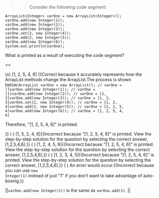 >>Consider the following code segment:
<pre><code class="java language-java">ArrayList&lt;Integer&gt; varOne = new ArrayList&lt;Integer&gt;();
varOne.add(new Integer(1));
varOne.add(new Integer(2));
varOne.add(new Integer(3));
varOne.set(2, new Integer(4));
varOne.add(2, new Integer(5));
varOne.add(new Integer(6));
System.out.println(varOne);
</code></pre>
<p>What is printed as a result of executing the code segment?</p><<

(x) [1, 2, 5, 4, 6] {{Correct because it accurately represents how the ArrayList methods change the ArrayList.The process is shown below:<code>ArrayList varOne = new ArrayList(); // varOne = []</code><code>varOne.add(new Integer(1)); // varOne = [1]</code><code>varOne.add(new Integer(2)); // varOne = [1, 2]</code><code>varOne.add(new Integer(3)); // varOne = [1, 2, 3]</code><code>varOne.set(2, new Integer(4)); // varOne = [1, 2, 4]</code><code>varOne.add(2, new Integer(5)); // varOne = [1, 2, 5, 4]</code><code>varOne.add(new Integer(6)); // varOne = [1, 2, 5, 4, 6]</code><p>Therefore, "[1, 2, 5, 4, 6]" is printed.</p>}}
( ) [1, 5, 2, 4, 6]{{Incorrect because "[1, 2, 5, 4, 6]" is printed. View the step-by-step solution for the question by selecting the correct answer, [1,2,5,4,6].}}
( ) [1, 2, 4, 5, 6]{{Incorrect because "[1, 2, 5, 4, 6]" is printed. View the step-by-step solution for the question by selecting the correct answer, [1,2,5,4,6].}}
( ) [1, 2, 3, 4, 5]{{Incorrect because "[1, 2, 5, 4, 6]" is printed. View the step-by-step solution for the question by selecting the correct answer, [1,2,5,4,6].}}
( ) An error would occur.{{Incorrect because you can use <code>new Integer(1)</code> instead of just "1" if you don't want to take advantage of auto-boxing.}}

||<code>varOne.add(new Integer(1))</code> is the same as <code>varOne.add(1)</code>. ||
